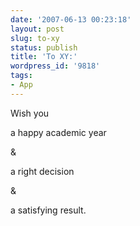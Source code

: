 ```yaml
---
date: '2007-06-13 00:23:18'
layout: post
slug: to-xy
status: publish
title: 'To XY:'
wordpress_id: '9818'
tags:
- App
---
```


Wish you

a happy academic year

&

a right decision

&

a satisfying result.
